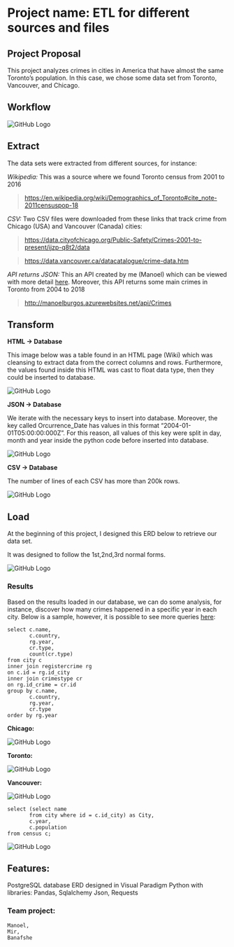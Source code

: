 # Project name: ETL for different sources and files

## Project Proposal

This project analyzes crimes in cities in America that have almost the same Toronto’s population. In this case, we chose some data set from Toronto, Vancouver, and Chicago.

## Workflow

![GitHub Logo](/images/workflow.png)
 

## Extract
The data sets were extracted from different sources, for instance:

*Wikipedia:* 
This was a source where we found Toronto census from 2001 to 2016

> https://en.wikipedia.org/wiki/Demographics_of_Toronto#cite_note-2011censuspop-18

*CSV:* 
Two CSV files were downloaded from these links that track crime from Chicago (USA) and Vancouver (Canada) cities:

> https://data.cityofchicago.org/Public-Safety/Crimes-2001-to-present/ijzp-q8t2/data

> https://data.vancouver.ca/datacatalogue/crime-data.htm

*API returns JSON:* 
This an API created by me (Manoel) which can be viewed with more detail [here](https://github.com/manoelbritto/ETL_API). Moreover, this API returns some main crimes in Toronto from 2004 to 2018

> http://manoelburgos.azurewebsites.net/api/Crimes

## Transform

**HTML -> Database**

This image below was a table found in an HTML page (Wiki) which was cleansing to extract data from the correct columns and rows. Furthermore, the values found inside this HTML was cast to float data type, then they could be inserted to database.

![GitHub Logo](/images/html.png)
 
**JSON -> Database**

We iterate with the necessary keys to insert into database. Moreover, the key called Orcurrence_Date has values in this format “2004-01-01T05:00:00:000Z”. For this reason, all values of this key were split in day, month and year inside the python code before inserted into database.

![GitHub Logo](/images/json.png)


**CSV -> Database**

The number of lines of each CSV has more than 200k rows.
 
![GitHub Logo](/images/csv.jpg)


## Load

At the beginning of this project, I designed this ERD below to retrieve our data set.

It was designed to follow the 1st,2nd,3rd normal forms. 

![GitHub Logo](/ERD/Entity%20Relationship%20Diagram1.jpg)

### Results
Based on the results loaded in our database, we can do some analysis, for instance, discover how many crimes happened in a specific year in each city.
Below is a sample, however, it is possible to see more queries [here](https://github.com/manoelbritto/ETL_different_Files/tree/master/ETL/Queries):
```
select c.name,
	   c.country,
	   rg.year,
	   cr.type,
	   count(cr.type)
from city c
inner join registercrime rg
on c.id = rg.id_city
inner join crimestype cr
on rg.id_crime = cr.id
group by c.name,
	   c.country,
	   rg.year,
	   cr.type
order by rg.year
```
**Chicago:**

![GitHub Logo](/images/chicago_result.jpg)
 

**Toronto:**
 
![GitHub Logo](/images/toronto_result.png)

**Vancouver:**

![GitHub Logo](/images/vancouver_result.png)

 
```
select (select name
	   from city where id = c.id_city) as City,
	   c.year,
	   c.population
from census c;

```

![GitHub Logo](/images/census.png)


## Features:

PostgreSQL database
ERD designed in Visual Paradigm
Python with libraries:
	Pandas,
	Sqlalchemy
	Json, 
	Requests


### Team project: 
	Manoel,
	Mir,
	Banafshe


